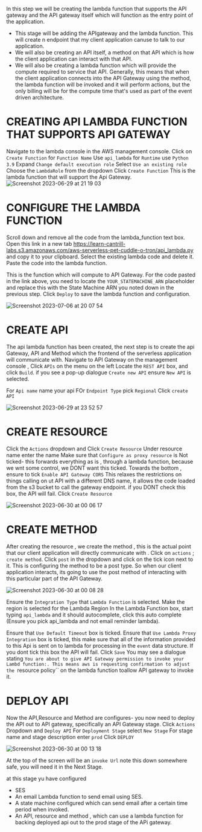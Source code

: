 In this step we will be creating the lambda function that supports the API gateway and the API gateway itself which will function as the entry point of the application.
* This stage will be adding the APIgateway and the lambda function. This will create n endpoint that my client application canuse to talk to our application.
* We will also be creating an API itself, a method on that API which is how the client application can interact with that API.
* We will also be creating a lambda function which will provide the compute required to service that API.
 Generally, this means that when the client application connects into the API Gateway using the method, the lambda function will be invoked and it will perform actions, but the only billing will be for the compute time that's used as part of the event driven architecture.

# CREATING API LAMBDA FUNCTION THAT SUPPORTS API GATEWAY
Navigate to the lambda console in the AWS management console.
Click on ``Create Function``
for ``Function Name`` Use ``api_lambda``
for ``Runtime`` use ``Python 3.9``
Expand ``Change default execution role``
Select ``Use an existing role``
Choose the ``LambdaRole`` from the dropdown
Click ``Create Function``
 This is the lambda function that will support the Api Gateway.
![Screenshot 2023-06-29 at 21 19 03](https://github.com/Egal212/DEVOPS-PROJECTS1.0/assets/114033502/269a0025-540b-4517-a5f3-2fa8ea9f4c2d)

 

 # CONFIGURE THE LAMBDA FUNCTION 
 Scroll down and remove all the code from the lambda_function text box. Open this link in a new tab https://learn-cantrill-labs.s3.amazonaws.com/aws-serverless-pet-cuddle-o-tron/api_lambda.py and copy it to your clipboard.
 Select the existing lambda code and delete it.
 Paste the code into the lambda function.

 This is the function which will compute to API Gateway.
 For the code pasted in the link above, you need to locate the ``YOUR_STATEMACHINE_ARN`` placeholder and replace this with the State Machine ARN you noted down in the previous step.
 Click ``Deploy`` to save the lambda function and configuration.

 ![Screenshot 2023-07-06 at 20 07 54](https://github.com/Egal212/DEVOPS-PROJECTS1.0/assets/114033502/d77d7768-8e60-45a8-9668-2356b802c5bc)


 # CREATE API
 The api lambda function has been created, the next step is to create the api Gateway, API and Method which the frontend  of the serverless application will communicate with. 
 Navigate to API Gateway on the  management console , 
 Click ``APIs`` on the menu on the left
 Locate the ``REST API`` box, and click ``Build``. if you see a pop-up dialogue ``Create new API`` ensure ``New API`` is selected.

 For ``Api name`` name your api
 FOr ``Endpoint Type`` pick ``Regional`` Click ``create API``

 ![Screenshot 2023-06-29 at 23 52 57](https://github.com/Egal212/DEVOPS-PROJECTS1.0/assets/114033502/86d16fa4-c5c3-4f80-8154-8051cce1687c)


 # CREATE RESOURCE
 Click the ``Actions`` dropdown and Click ``Create Resource``
 Under resource name enter the name 
 Make sure that ``Configure as proxy resource`` is Not ticked- this forwards everything as is , through a lambda function, because we wnt some control, we DONT want this ticked.
Towards the bottom , ensure to tick ``Enable API Gateway CORS``
This relaxes the restrictions on things calling on ut API with a different DNS name, it allows the code loaded from the s3 bucket to call the gateway endpoint. if you DONT check this box, the API will fail.
Click ``Create Resource``

![Screenshot 2023-06-30 at 00 06 17](https://github.com/Egal212/DEVOPS-PROJECTS1.0/assets/114033502/afa3360a-72d2-4625-87fe-67d5a181c626)


# CREATE METHOD
After creating the resource , we create the method , this is the actual point that our client application will directly communicate with .
Click on ``actions`` ; ``create method``.
Click ``post`` in the dropdown and click on the tick icon next to it.
This is configuring the method to be a post type. So when our client application interacts, its going to use the post method of interacting with this particular part of the API Gateway.

![Screenshot 2023-06-30 at 00 08 28](https://github.com/Egal212/DEVOPS-PROJECTS1.0/assets/114033502/7e995a2d-f718-4a26-bdfd-97412c400bea)



Ensure the ``Integration Type`` that ``Lambda Function`` is selected.
Make the region is selected for the Lambda Region
In the Lambda Function box, start typing ``api_lambda`` and it should autocomplete, click this auto complete (Ensure you pick api_lambda and not email reminder lambda).

Ensure that ``Use Default Timeout`` box is ticked.
Ensure that ``Use Lambda Proxy Integration`` box is ticked, this make sure that all of the information provided to this Api is sent on to lambda for processing in the ``event`` data structure.
If you dont tick this box the API will fail.
Click ``Save``
You may see a dialogue stating ``You are about to give API Gateway permission to invoke your Lambd function:. This means aws is requesting confirmation to adjust the ``resource policy`` on the lambda function toallow API gateway to invoke it. 

# DEPLOY API
Now the API,Resource and Method are configures- you now need to deploy the API out to API gateway, specifically an API Gateway stage.
Click ``Actions`` Dropdown and ``Deploy API``
For ``Deployment Stage`` select ``New Stage``
For stage name and stage description enter ``prod``
Click ``DEPLOY``


![Screenshot 2023-06-30 at 00 13 18](https://github.com/Egal212/DEVOPS-PROJECTS1.0/assets/114033502/33fd4c4f-fbb4-416e-98e9-6d3ec32db432)



At the top of the screen will be an ``invoke Url`` note this down somewhere safe, you will need it in the Next Stage.



at this stage yu have configured 
* SES
* An email Lambda function to send email using SES.
* A state machine configured which can send email after a certain time period when invoked.
* An API, resource and method , which can use a lambda function for backing deployed api out to the prod stage of the APi gateway.
  



 
 
